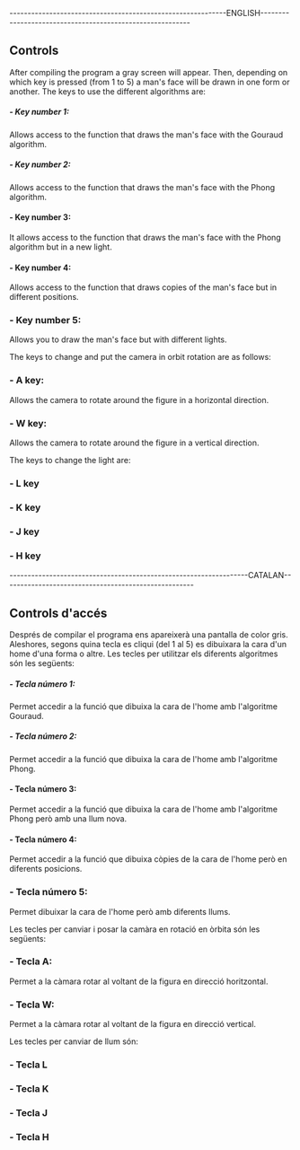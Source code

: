 
------------------------------------------------------------ENGLISH----------------------------------------------------------

## Controls
After compiling the program a gray screen will appear. Then, depending on which key is pressed (from 1 to 5) a man's face will be drawn in one form or another.
The keys to use the different algorithms are:


##### - Key number 1:
Allows access to the function that draws the man's face with the Gouraud algorithm.

##### - Key number 2:
Allows access to the function that draws the man's face with the Phong algorithm.

#### - Key number 3:
It allows access to the function that draws the man's face with the Phong algorithm but in a new light.

#### - Key number 4:
Allows access to the function that draws copies of the man's face but in different positions.

### - Key number 5:
Allows you to draw the man's face but with different lights.

The keys to change and put the camera in orbit rotation are as follows:

### - A key:
Allows the camera to rotate around the figure in a horizontal direction.

### - W key:
Allows the camera to rotate around the figure in a vertical direction.

The keys to change the light are:

### - L key

### - K key

### - J key

### - H key






------------------------------------------------------------------CATALAN-----------------------------------------------------

## Controls d'accés 
Després de compilar el programa ens apareixerà una pantalla de color gris. Aleshores, segons quina tecla es cliqui (del 1 al 5) es dibuixara la cara d'un home d'una forma o altre. 
Les tecles per utilitzar els diferents algoritmes són les següents:


##### - Tecla número 1:
Permet accedir a la funció que dibuixa la cara de l'home amb l'algoritme Gouraud. 

##### - Tecla número 2:
Permet accedir a la funció que dibuixa la cara de l'home amb l'algoritme Phong.

#### - Tecla número 3:
Permet accedir a la funció que dibuixa la cara de l'home amb l'algoritme Phong però amb una llum nova. 

#### - Tecla número 4:
Permet accedir a la funció que dibuixa còpies de la cara de l'home però en diferents posicions.

### - Tecla número 5:
Permet dibuixar la cara de l'home però amb diferents llums.

Les tecles per canviar i posar la camàra en rotació en òrbita són les següents:

### - Tecla A:
Permet a la càmara rotar al voltant de la figura en direcció horitzontal. 

### - Tecla W:
Permet a la càmara rotar al voltant de la figura en direcció vertical. 

Les tecles per canviar de llum són:

### - Tecla L

### - Tecla K

### - Tecla J

### - Tecla H